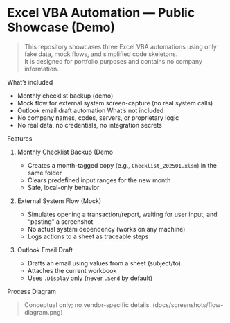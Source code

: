 # Excel VBA Automation — Public Showcase (Demo)

> This repository showcases three Excel VBA automations using only fake data, mock flows, and simplified code skeletons.  
> It is designed for portfolio purposes and contains no company information.

What’s included
  - Monthly checklist backup (demo)
  - Mock flow for external system screen-capture (no real system calls)
  - Outlook email draft automation
What’s not included
  - No company names, codes, servers, or proprietary logic
  - No real data, no credentials, no integration secrets

Features

1. Monthly Checklist Backup (Demo
   - Creates a month-tagged copy (e.g., `Checklist_202501.xlsm`) in the same folder
   - Clears predefined input ranges for the new month
   - Safe, local-only behavior

2. External System Flow (Mock)
   - Simulates opening a transaction/report, waiting for user input, and “pasting” a screenshot
   - No actual system dependency (works on any machine)
   - Logs actions to a sheet as traceable steps

3. Outlook Email Draft
   - Drafts an email using values from a sheet (subject/to)
   - Attaches the current workbook
   - Uses `.Display` only (never `.Send` by default)

Process Diagram

> Conceptual only; no vendor-specific details.
> (docs/screenshots/flow-diagram.png)
